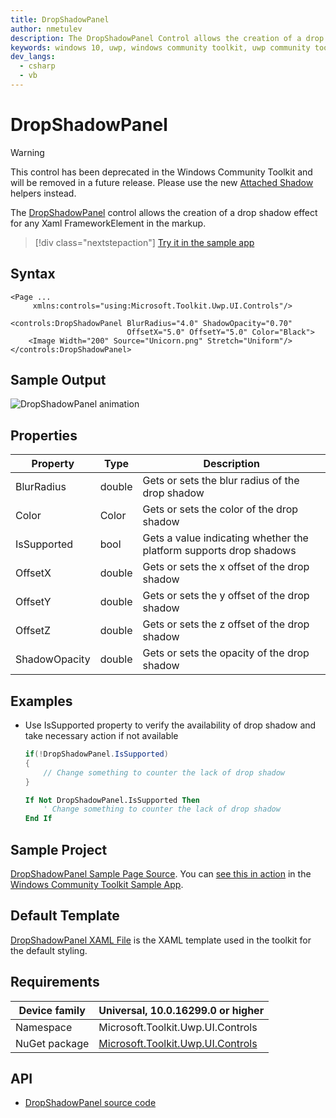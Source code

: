 ```yaml
---
title: DropShadowPanel
author: nmetulev
description: The DropShadowPanel Control allows the creation of a drop shadow effect for any Xaml FrameworkElement in the markup.
keywords: windows 10, uwp, windows community toolkit, uwp community toolkit, uwp toolkit, DropShadowPanel, DropShadow, xaml Control, xaml
dev_langs:
  - csharp
  - vb
---
```


# DropShadowPanel

> [!WARNING]
> This control has been deprecated in the Windows Community Toolkit and will be removed in a future release. Please use the new [Attached Shadow](../Helpers/AttachedShadows.md) helpers instead.

The [DropShadowPanel](/dotnet/api/microsoft.toolkit.uwp.ui.controls.dropshadowpanel) control allows the creation of a drop shadow effect for any Xaml FrameworkElement in the markup.

> [!div class="nextstepaction"]
> [Try it in the sample app](uwpct://Controls?sample=DropShadowPanel)

## Syntax

```xaml
<Page ...
     xmlns:controls="using:Microsoft.Toolkit.Uwp.UI.Controls"/>

<controls:DropShadowPanel BlurRadius="4.0" ShadowOpacity="0.70"
                          OffsetX="5.0" OffsetY="5.0" Color="Black">
    <Image Width="200" Source="Unicorn.png" Stretch="Uniform"/>
</controls:DropShadowPanel>
```

## Sample Output

![DropShadowPanel animation](../resources/images/Controls/DropShadowPanel.png)

## Properties

| Property | Type | Description |
| -- | -- | -- |
| BlurRadius | double | Gets or sets the blur radius of the drop shadow |
| Color | Color | Gets or sets the color of the drop shadow |
| IsSupported | bool | Gets a value indicating whether the platform supports drop shadows |
| OffsetX | double | Gets or sets the x offset of the drop shadow |
| OffsetY | double | Gets or sets the y offset of the drop shadow |
| OffsetZ | double | Gets or sets the z offset of the drop shadow |
| ShadowOpacity | double | Gets or sets the opacity of the drop shadow |

## Examples

- Use IsSupported property to verify the availability of drop shadow and take necessary action if not available

    ```csharp
    if(!DropShadowPanel.IsSupported)
    {
        // Change something to counter the lack of drop shadow
    }
    ```

    ```vb
    If Not DropShadowPanel.IsSupported Then
        ' Change something to counter the lack of drop shadow
    End If
    ```

## Sample Project

[DropShadowPanel Sample Page Source](https://github.com/windows-toolkit/WindowsCommunityToolkit/tree/rel/7.0.0/Microsoft.Toolkit.Uwp.SampleApp/SamplePages/DropShadowPanel). You can [see this in action](uwpct://Controls?sample=DropShadowPanel) in the [Windows Community Toolkit Sample App](https://aka.ms/windowstoolkitapp).

## Default Template

[DropShadowPanel XAML File](https://github.com/windows-toolkit/WindowsCommunityToolkit/blob/rel/7.0.0/Microsoft.Toolkit.Uwp.UI.Controls/DropShadowPanel/DropShadowPanel.xaml) is the XAML template used in the toolkit for the default styling.

## Requirements

| Device family | Universal, 10.0.16299.0 or higher |
| -- | -- |
| Namespace | Microsoft.Toolkit.Uwp.UI.Controls |
| NuGet package | [Microsoft.Toolkit.Uwp.UI.Controls](https://www.nuget.org/packages/Microsoft.Toolkit.Uwp.UI.Controls/) |

## API

- [DropShadowPanel source code](https://github.com/windows-toolkit/WindowsCommunityToolkit/tree/rel/7.0.0/Microsoft.Toolkit.Uwp.UI.Controls.Core/DropShadowPanel)
